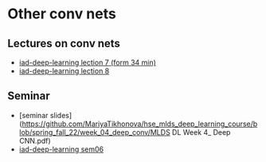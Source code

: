 # Other conv nets

## Lectures on conv nets
* [iad-deep-learning lection 7 (form 34 min)](https://youtu.be/vWl-vlmsomI?list=PLEwK9wdS5g0qa3PIhR6HBDJD_QnrfP8Ei&t=2073)
* [iad-deep-learning lection 8](https://www.youtube.com/watch?v=Z-e_71h1Oew&list=PLEwK9wdS5g0qa3PIhR6HBDJD_QnrfP8Ei&index=41)


## Seminar
* [seminar slides](https://github.com/MariyaTikhonova/hse_mlds_deep_learning_course/blob/spring_fall_22/week_04_deep_conv/MLDS DL Week 4_ Deep CNN.pdf)
* [iad-deep-learning sem06](https://github.com/hse-ds/iad-deep-learning/blob/master/2021/seminars/sem06/sem_06.ipynb)
